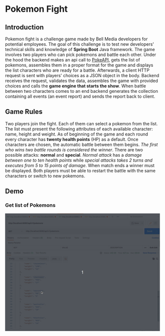 # Pokemon Fight
## Introduction
Pokemon fight is a challenge game made by Bell Media developers for potential employees. The goal of this challenge is to test new developers' technical skills and knowledge of **Spring Boot** Java framework. The game involves two players who can pick pokemons and battle each other. Under the hood the backend makes an api call to [PokeAPI](https://pokeapi.co/), gets the list of pokemons, assembles them in a proper format for the game and displays the list characters who are ready for a battle. Afterwards, a client HTTP request is sent with players' choices as a JSON object in the body. Backend receives the request, validates the data, assembles the game with provided choices and calls the **game engine that starts the show**. When battle between two characters comes to an end backend generates the collection containing all events (an event report) and sends the report back to client. 
## Game Rules
Two players join the fight. Each of them can select a pokemon from the list. The list must present the following attributes of each available character: name, height and weight. As of beginning of the game and each round every character has **twenty health points** (HP) as a default. Once characters are chosen, the automatic battle between them begins. *The first who wins two battle rounds is considered the winner*. There are two possible attacks: **normal** and **special**. *Normal attack* has a *damage between one to ten health points* while *special attacks takes 2 turns and executes from 5 to 15 points of damage*. When match ends a winner must be displayed. Both players must be able to restart the battle with the same characters or switch to new pokemons. 
## Demo
### Get list of Pokemons
![alt-text](https://github.com/glebgalkin/pokemon-fight/blob/master/media/game.gif)


